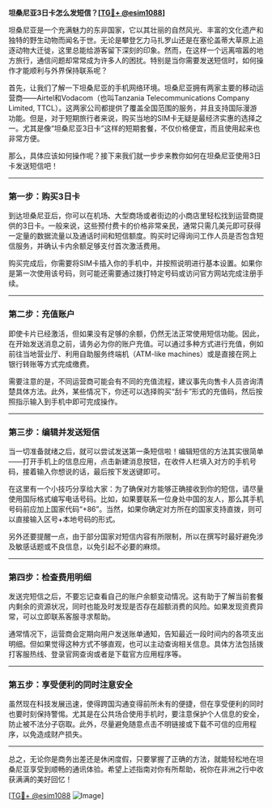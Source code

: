 **坦桑尼亚3日卡怎么发短信？[[TG💪+ @esim1088](https://t.me/s/esim1088)]**

坦桑尼亚是一个充满魅力的东非国家，它以其壮丽的自然风光、丰富的文化遗产和独特的野生动物而闻名于世。无论是攀登乞力马扎罗山还是在塞伦盖蒂大草原上追逐动物大迁徙，这里总能给游客留下深刻的印象。然而，在这样一个远离喧嚣的地方旅行，通信问题却常常成为许多人的困扰。特别是当你需要发送短信时，如何操作才能顺利与外界保持联系呢？

首先，让我们了解一下坦桑尼亚的手机网络环境。坦桑尼亚拥有两家主要的移动运营商——Airtel和Vodacom（也叫Tanzania Telecommunications Company Limited, TTCL）。这两家公司都提供了覆盖全国范围的服务，并且支持国际漫游功能。但是，对于短期旅行者来说，购买当地的SIM卡无疑是最经济实惠的选择之一。尤其是像“坦桑尼亚3日卡”这样的短期套餐，不仅价格便宜，而且使用起来也非常方便。

那么，具体应该如何操作呢？接下来我们就一步步来教你如何在坦桑尼亚使用3日卡发送短信吧！

---

### **第一步：购买3日卡**
到达坦桑尼亚后，你可以在机场、大型商场或者街边的小商店里轻松找到运营商提供的3日卡。一般来说，这些预付费卡的价格非常亲民，通常只需几美元即可获得一定量的数据流量以及通话时间和短信额度。购买时记得询问工作人员是否包含短信服务，并确认卡内余额足够支付首次激活费用。

购买完成后，你需要将SIM卡插入你的手机中，并按照说明进行基本设置。如果你是第一次使用该号码，则可能还需要通过拨打特定号码或访问官方网站完成注册手续。

---

### **第二步：充值账户**
即使卡片已经激活，但如果没有足够的余额，仍然无法正常使用短信功能。因此，在开始发送消息之前，请务必为你的账户充值。可以通过多种方式进行充值，例如前往当地营业厅、利用自助服务终端机（ATM-like machines）或是直接在网上银行转账等方式完成缴费。

需要注意的是，不同运营商可能会有不同的充值流程，建议事先向售卡人员咨询清楚具体方法。此外，某些情况下，你还可以选择购买“刮卡”形式的充值码，然后按照指示输入到手机中即可完成操作。

---

### **第三步：编辑并发送短信**
当一切准备就绪之后，就可以尝试发送第一条短信啦！编辑短信的方法其实很简单——打开手机上的信息应用，点击新建消息按钮，在收件人栏填入对方的手机号码，接着输入你想说的话，最后按下发送键即可。

在这里有一个小技巧分享给大家：为了确保对方能够正确接收到你的短信，请尽量使用国际格式编写电话号码。比如，如果要联系一位身处中国的友人，那么其手机号码前应加上国家代码“+86”。当然，如果你确定对方所在的国家支持直拨，则可以直接输入区号+本地号码的形式。

另外还要提醒一点，由于部分国家对短信内容有所限制，所以在撰写时最好避免涉及敏感话题或不良信息，以免引起不必要的麻烦。

---

### **第四步：检查费用明细**
发送完短信之后，不要忘记查看自己的账户余额变动情况。这有助于了解当前套餐内剩余的资源状况，同时也能及时发现是否存在超额消费的风险。如果发现资费异常，可以立即联系客服寻求帮助。

通常情况下，运营商会定期向用户发送账单通知，告知最近一段时间内的各项支出明细。但如果觉得这种方式不够直观，也可以主动查询相关信息。具体方法包括拨打客服热线、登录官网查询或者是下载官方应用程序等。

---

### **第五步：享受便利的同时注意安全**
虽然现在科技发展迅速，使得跨国沟通变得前所未有的便捷，但在享受便利的同时也要时刻保持警惕。尤其是在公共场合使用手机时，要注意保护个人信息的安全，防止被不法分子窃取。此外，尽量避免随意点击不明链接或下载不可信的应用程序，以免造成财产损失。

---

总之，无论你是商务出差还是休闲度假，只要掌握了正确的方法，就能轻松地在坦桑尼亚享受到顺畅的通讯体验。希望上述指南对你有所帮助，祝你在非洲之行中收获满满的美好回忆！

[[TG💪+ @esim1088](https://t.me/s/esim1088) ![Image](https://i.postimg.cc/4NQfJmqS/Snipaste-2025-05-13-00-14-12.png)]